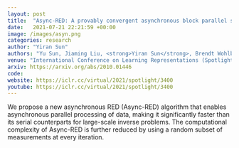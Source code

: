 ```yaml
---
layout: post
title:  "Async-RED: A provably convergent asynchronous block parallel stochastic method using deep denoising priors"
date:   2021-07-21 22:21:59 +00:00
image: /images/asyn.png
categories: research
author: "Yiran Sun"
authors: "Yu Sun, Jiaming Liu, <strong>Yiran Sun</strong>, Brendt Wohlberg, Ulugbek S. Kamilov"
venue: "International Conference on Learning Representations (Spotlight)"
arxiv: https://arxiv.org/abs/2010.01446
code: 
website: https://iclr.cc/virtual/2021/spotlight/3400
youtube: https://iclr.cc/virtual/2021/spotlight/3400
---
```

We propose a new asynchronous RED (Async-RED) algorithm that enables asynchronous parallel processing of data, making it significantly faster than its serial counterparts for large-scale inverse problems. The computational complexity of Async-RED is further reduced by using a random subset of measurements at every iteration.
